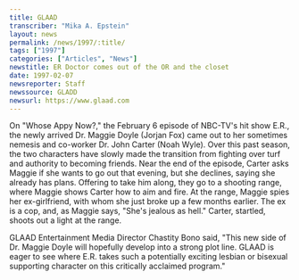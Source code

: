 ```yaml
---
title: GLAAD
transcriber: "Mika A. Epstein"
layout: news
permalink: /news/1997/:title/
tags: ["1997"]
categories: ["Articles", "News"]
newstitle: ER Doctor comes out of the OR and the closet
date: 1997-02-07
newsreporter: Staff
newssource: GLADD
newsurl: https://www.glaad.com
---
```


On "Whose Appy Now?," the February 6 episode of NBC-TV's hit show E.R., the newly arrived Dr. Maggie Doyle (Jorjan Fox) came out to her sometimes nemesis and co-worker Dr. John Carter (Noah Wyle). Over this past season, the two characters have slowly made the transition from fighting over turf and authority to becoming friends. Near the end of the episode, Carter asks Maggie if she wants to go out that evening, but she declines, saying she already has plans. Offering to take him along, they go to a shooting range, where Maggie shows Carter how to aim and fire. At the range, Maggie spies her ex-girlfriend, with whom she just broke up a few months earlier. The ex is a cop, and, as Maggie says, "She's jealous as hell." Carter, startled, shoots out a light at the range.

GLAAD Entertainment Media Director Chastity Bono said, "This new side of Dr. Maggie Doyle will hopefully develop into a strong plot line. GLAAD is eager to see where E.R. takes such a potentially exciting lesbian or bisexual supporting character on this critically acclaimed program."
